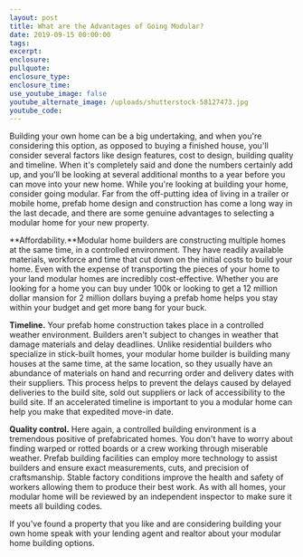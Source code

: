 ```yaml
---
layout: post
title: What are the Advantages of Going Modular?
date: 2019-09-15 00:00:00
tags:
excerpt:
enclosure:
pullquote:
enclosure_type:
enclosure_time:
use_youtube_image: false
youtube_alternate_image: /uploads/shutterstock-58127473.jpg
youtube_code:
---
```


Building your own home can be a big undertaking, and when you're considering this option, as opposed to buying a finished house, you'll consider several factors like design features, cost to design, building quality and timeline. When it's completely said and done the numbers certainly add up, and you'll be looking at several additional months to a year before you can move into your new home. While you're looking at building your home, consider going modular. Far from the off-putting idea of living in a trailer or mobile home, prefab home design and construction has come a long way in the last decade, and there are some genuine advantages to selecting a modular home for your new property.&nbsp;

**Affordability.**Modular home builders are constructing multiple homes at the same time, in a controlled environment. They have readily available materials, workforce and time that cut down on the initial costs to build your home. Even with the expense of transporting the pieces of your home to your land modular homes are incredibly cost-effective. Whether you are looking for a home you can buy under 100k or looking to get a 12 million dollar mansion for 2 million dollars buying a prefab home helps you stay within your budget and get more bang for your buck.

**Timeline.**&nbsp;Your prefab home construction takes place in a controlled weather environment. Builders aren't subject to changes in weather that damage materials and delay deadlines. Unlike residential builders who specialize in stick-built homes, your modular home builder is building many houses at the same time, at the same location, so they usually have an abundance of materials on hand and recurring order and delivery dates with their suppliers. This process helps to prevent the delays caused by delayed deliveries to the build site, sold out suppliers or lack of accessibility to the build site. If an accelerated timeline is important to you a modular home can help you make that expedited move-in date.&nbsp;

**Quality control.**&nbsp;Here again, a controlled building environment is a tremendous positive of prefabricated homes. You don't have to worry about finding warped or rotted boards or a crew working through miserable weather. Prefab building facilities can employ more technology to assist builders and ensure exact measurements, cuts, and precision of craftsmanship. Stable factory conditions improve the health and safety of workers allowing them to produce their best work. As with all homes, your modular home will be reviewed by an independent inspector to make sure it meets all building codes.

If you've found a property that you like and are considering building your own home speak with your lending agent and realtor about your modular home building options.